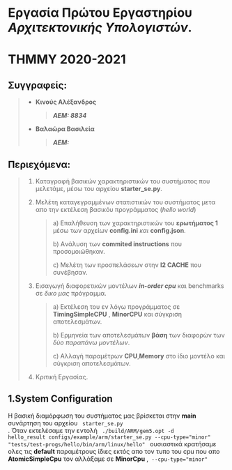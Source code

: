# Εργασία Πρώτου Εργαστηρίου *Αρχιτεκτονικής Υπολογιστών*.

# ΤΗΜΜΥ 2020-2021

## Συγγραφείς: 
>- **Κινούς Αλέξανδρος**
>    >
>    > ***ΑΕΜ: 8834***
>
>- **Βαλαώρα Βασιλεία**
>    >
>    > ***ΑΕΜ:***

## Περιεχόμενα:
> 1. Καταγραφή βασικών χαρακτηριστικών του συστήματος που μελετάμε, μέσω του αρχείου **starter_se.py**.
>
> 2. Μελέτη καταγεγραμμένων στατιστικών του συστήματος μετα απο την εκτέλεση βασικόυ προγράμματος (*hello world*)
>
>    > a) Επαλήθευση των χαρακτηριστικών του **ερωτήματος 1** μέσω των αρχείων **config.ini** *και* **config.json**.
>    >
>    > b) Aνάλυση των **commited instructions** που προσομοιώθηκαν.
>    >
>    > c) Μελέτη των προσπελάσεων στην **l2 CACHE** που συνέβησαν.
> 3. Εισαγωγή διαφορετικών μοντέλων ***in-order cpu*** και benchmarks σε *δικο μας* πρόγραμμα.
>
>    > a) Εκτέλεση του εν λόγω προγράμματος σε **TimingSimpleCPU** , **MinorCPU** και σύγκριση αποτελεσμάτων.
>    >
>    > b) Ερμηνεία των αποτελεσμάτων **βάση** των διαφορών των *δύο παραπάνω μοντέλων*.
>    >
>    > c) Αλλαγή παραμέτρων **CPU**,**Memory** στο ίδιο μοντέλο και σύγκριση αποτελεσμάτων.
>   
> 4. Κριτική Εργασίας.


## 1.System Configuration

Η βασική διαμόρφωση του συστήματος μας βρίσκεται στην **main** συνάρτηση του αρχείου <code> starter_se.py </code>.
Όταν εκτελέσαμε την εντολή <code> ./build/ARM/gem5.opt -d hello_result configs/example/arm/starter_se.py --cpu-type="minor" "tests/test-progs/hello/bin/arm/linux/hello" </code>
ουσιαστικά κρατήσαμε ολες τις **default** παραμέτρους ίδιες εκτός απο τον τυπο του cpu που απο **AtomicSimpleCpu** τον αλλάξαμε σε **MinorCpu** ,<code> --cpu-type="minor" </code>
